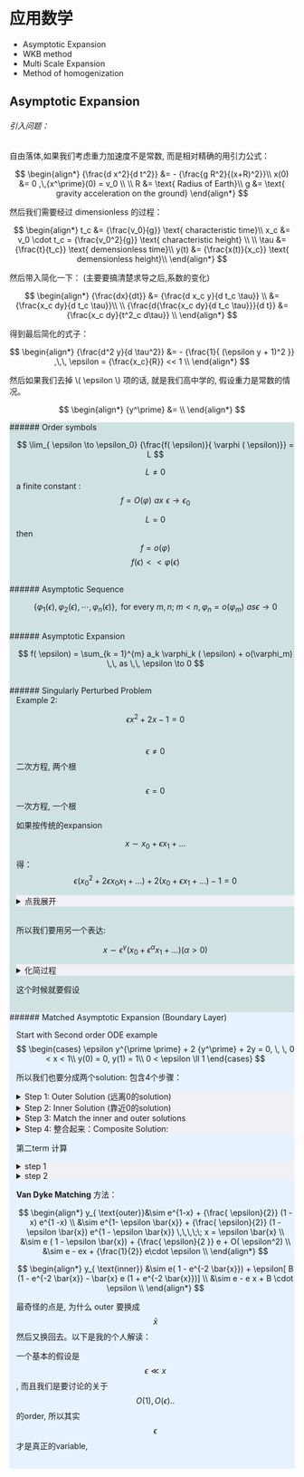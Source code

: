 # 应用数学

* Asymptotic Expansion
* WKB method
* Multi Scale Expansion
* Method of homogenization


## Asymptotic Expansion

###### 引入问题：
自由落体,如果我们考虑重力加速度不是常数, 而是相对精确的用引力公式：

$$
\begin{align*}
{\frac{d x^2}{d t^2}} &= - {\frac{g R^2}{(x+R)^2}}\\
x(0) &= 0 ,\,{x^\prime}(0) = v_0 \\
\\
R &= \text{  Radius of Earth}\\
g &= \text{  gravity acceleration on the ground}
\end{align*}
$$


然后我们需要经过 dimensionless 的过程：

$$
\begin{align*}
	t_c &= {\frac{v_0}{g}} \text{ characteristic time}\\ 
	x_c &= v_0 \cdot t_c = {\frac{v_0^2}{g}}  \text{ characteristic height}  \\
	\\
	\tau &= {\frac{t}{t_c}}  \text{ demensionless time}\\
	y(t) &= {\frac{x(t)}{x_c}} \text{ demensionless height}\\ 
\end{align*}
$$

然后带入简化一下： (主要要搞清楚求导之后,系数的变化)

$$
\begin{align*}
	{\frac{dx}{dt}}  &= {\frac{d x_c y}{d t_c \tau}}   \\
			&= {\frac{x_c dy}{d t_c \tau}}\\ 
\\
	{\frac{d{\frac{x_c dy}{d t_c \tau}}}{d t}} &= {\frac{x_c dy}{t^2_c d\tau}} \\  
\end{align*}
$$

得到最后简化的式子：

$$
\begin{align*}
	{\frac{d^2 y}{d \tau^2}}  &= - {\frac{1}{ (\epsilon y + 1)^2 }}  ,\,\, \epsilon = {\frac{x_c}{R}} << 1  \\
\end{align*}
$$

然后如果我们去掉 \\( \epsilon \\) 项的话, 就是我们高中学的, 假设重力是常数的情况。

$$
\begin{align*}
	{y^\prime} &=  \\
\end{align*}
$$






<div style = "background-color:#d0e1e1" markdown = "1">
###### Order symbols
<div style = "padding-left: 12px;" markdown = "1">

$$
\lim_{ \epsilon \to \epsilon_0} {\frac{f( \epsilon)}{ \varphi ( \epsilon)}}  = L 
$$

$$ L \neq 0 $$ a finite constant : $$ f = O ( \varphi) \,\, ax \,\, \epsilon \to \epsilon_0  $$

$$ L = 0 $$ then $$ f = o (\varphi)  $$  $$ f( \epsilon) << \varphi( \epsilon)$$
 
</div>
<br>
</div>



<div style = "background-color:#d0e1e1" markdown = "1">
###### Asymptotic Sequence
<div style = "padding-left: 12px;" markdown = "1">

$$
\{\varphi_1( \epsilon), \varphi_2( \epsilon), \cdots, \varphi_n( \epsilon)\}, \text{ for every } m,n ; \; m < n, \varphi_n = o (\varphi_m) \,\, as \epsilon \to 0
$$
 
</div>
<br>
</div>

<div style = "background-color:#d0e1e1" markdown = "1">
###### Asymptotic Expansion
<div style = "padding-left: 12px;" markdown = "1">

$$
f( \epsilon) = \sum_{k = 1}^{m} a_k \varphi_k ( \epsilon) + o(\varphi_m) \,\, as \,\,  \epsilon \to 0  
$$

 
</div>
<br>
</div>



<div style = "background-color:#d0e1e1" markdown = "1">
###### Singularly Perturbed Problem

<div style = "padding-left: 12px;" markdown = "1">
Example 2: 

$$
\epsilon x^2 + 2 x - 1 = 0
$$

&nbsp; &nbsp; &nbsp; $$ \epsilon \neq 0 $$ 二次方程, 两个根 <br>
&nbsp; &nbsp; &nbsp; $$ \epsilon = 0 $$ 一次方程, 一个根

如果按传统的expansion

$$ x \sim x_0 + \epsilon x_1 + ...$$

得： $$\epsilon(x_0^2 + 2 \epsilon x_0 x_1 + ...)  + 2(x_0 + \epsilon x_1 + ...) - 1 = 0 $$

<details markdown="1" style="background-color: #f0f0f5">
<summary> 点我展开 </summary>
$$
O(1) : 2 x_0 - 1 = 0  \Rightarrow x_0 = {\frac{1}{2}} \\
\\
O( \epsilon) : x_0^2 + 2 x_1 = 0 \Rightarrow x_1 = - {\frac{1}{8}}\\
\\
X \sim {\frac{1}{2}} - {\frac{1}{8}} \epsilon\\
$$

这个显然只有一个根, (当 $$ \epsilon \to 0$$ 只有 $$ {\frac{1}{2}} $$ 一个解)
 
</details>
<br>

所以我们要用另一个表达:

$$
x \sim \epsilon^ \gamma ( x_0 + \epsilon^ \alpha x_1 + ...) ( \alpha > 0)
$$

<details markdown="1" style="background-color: #f0f0f5">
<summary> 化简过程 </summary>

$$
\epsilon (\epsilon^{2 \lambda} (x_0^2 + 2 \epsilon^ \alpha x_0 x_1 + ...) + 2 \epsilon ^ \lambda ( x_0 + \epsilon^ \alpha x_1 + ... ) - 1  = 0
$$

$$
O(1) 
$$

</details>




这个时候就要假设
 
</div>
<br>
</div>






<div style = "background-color:#e6f2ff" markdown = "1">
###### Matched Asymptotic Expansion (Boundary Layer)
<div style = "padding-left: 12px;" markdown = "1">


 
Start with Second order ODE example
$$
 \begin{cases}
	\epsilon y^{\prime \prime} + 2 {y^\prime} + 2y = 0, \, \, 0 < x < 1\\
	y(0) = 0, y(1) = 1\\
	0 < \epsilon \ll 1
 \end{cases}
$$

所以我们也要分成两个solution: 包含4个步骤：

<details markdown="1" style="background-color: #f0f0f5">
<summary> Step 1: Outer Solution (远离0的solution) </summary>
 
$$ y(x) \sim y_0(x) + \epsilon y_1(x) + \cdots $$

简化：

$$ \epsilon ( {y_0^{\prime \prime}} + \epsilon y_1(x) + \cdots) + 2({y_0^\prime}(x) + \epsilon {y_1^\prime}(x) + \cdots) + 2(y_0 + \epsilon y_1 + \cdots) = 0 $$

O(1):

$$
\begin{align*}
	{2y_0^\prime} + y_0 &= 0 \to y_0(x) = a e^{-x}   \\
\end{align*}
$$

因为
我们要找的是outer solution, 我们只有一个boundary 那就是 $$ y_0(1) = 1 \to a = e $$

</details>

<details markdown="1" style="background-color: #f0f0f5">
<summary> Step 2: Inner Solution (靠近0的solution) </summary>
 


Assume the width of boundary layer is $$ O ( \epsilon ^ \alpha) $$ 一个general的假设。

然后我们define $$ \bar{x} = {\frac{x}{ \epsilon^ \alpha}} $$ (Stretching transformation) (只是简单的放大这个region)


$$
Y(\bar{x}) = y(x) \\
\text{use } \bar{x} \text{ to represent } {\frac{d}{d x}} = {\frac{d \bar{x}}{d x}} {\frac{d }{d \bar{x}}}  = {\frac{1}{ \epsilon^ \alpha}} {\frac{d}{d \bar{x}}}   
$$

原来的ODE就变成了：

$$

 \begin{cases}
\epsilon^{ 1-  2 \alpha} {\frac{d^2 Y}{d \bar{x}^2}} + 2 \epsilon^{- \alpha} {\frac{d Y }{ d \bar{x}}} + 2 Y  = 0, \,\, 0 < \bar{x} < + \infty   \\

Y(0) = 0
 \end{cases}
$$

现在 $$ Y , \, {\frac{d Y}{d \bar{x}}} ,\, {\frac{d^2 Y}{ d \bar{x}^2}} \sim O(1) $$ 因为我们相等于一起除了 $$ \epsilon^ \alpha$$ 

Assume $$ Y( \bar{x}) \sim Y_0(\bar{x}) + \epsilon Y_1 ( \bar{x}) + \cdots$$

而且我们假设, 最大的term是 $$ O(1) $$ 

然后就是常规的：

$$
 \underbrace{\epsilon^{1 - 2 \alpha}}_\text{ (1) } {\frac{d^2 }{d \bar{x}^2}} (Y_0 + \cdots) + 2  \underbrace{\epsilon^{- \alpha}}_ \text{(2)} {\frac{ d}{d \bar{x}}} (Y_0 + \cdots ) + 2 \underbrace{ \epsilon^0}_ \text{(3)}(Y_0 + \cdots) = 0 \\ 
$$

有三个情况
O((1)) = O((3)) 且最高order 为 (2) : $$ \alpha = - {\frac{1}{2}} $$ 最大项就是 (2) $$ \epsilon^{- {\frac{1}{2}}} $$ 这个显然 大于 $$ O(1) $$ 太大了, 不符合 <br>
O((2)) = O((3)) 且最高order 为 (1)  : $$ \alpha = 0 $$ 这个就是 outer region <br>
O((1)) = O((2)) 且最高order 为 (3)  : $$ \alpha = 1 $$ 这个刚好符合。 <br>

但是为什么一定是这三种？ 问什么一定要有其中两个项order 相同？ 为什么一定会有一种情况符合？

这就是 __dominant balance analysis__  <br>
我们这个 asymptotic expansion 的核心是从 Order 小的term 去估计, 然后再慢慢增加order, 所以我们现在这个 equation, 我们不光可以把左边看成了一个 asymptotic expansion, 右边的 0 也可以, 所以我们这么看这个equation的话, 我们必然需要最低order 的项 等于零, 然后保留相应的一个(相对)最高order的term, 然后还有一个观察是, 这三个term 的系数 都不为0, 所以如果要让他们抵消, 一定要把相对低order 的term 相加 = 0, 即 我们一定有两个term 的order 相等。

所以如果有4项或者以上的时候我们要怎么办呢？

得到 $$ \alpha = 1 $$ 之后 把 $$ {\frac{1}{ \epsilon}} $$ 代进去

$$
{\frac{1}{ \epsilon}} {\frac{d ^2}{d \bar{x}^2}} (Y_0 + \cdots) + {\frac{2}{ \epsilon}} {\frac{d}{d \bar{x}}} (Y_0 + \cdots ) + 2 (Y_0 + \cdots)  = 0 
$$

然后我们从 最大的 order 开始： $$ O ( {\frac{1}{ \epsilon}}) $$

$$
 \begin{cases}
	{\frac{ d^2 Y_0}{ d \bar{x}^2}} + 2 {\frac{d Y_0}{d \bar{x}}} &=0  \to {Y_0^\prime} = A e^{-2 \bar{x}} \to Y_0 = B e^{-2 \bar{x}} + C   \\
	Y_0(0) &= 0  \to B + C = 1 \to C = 1 - B\\
	Y_0 &= B(1 - e^{-2 \bar{x}})  
\end{cases}
$$

So this need to be matching the outer solution

</details>


<details markdown="1" style="background-color: #f0f0f5">
<summary> Step 3: Match the inner and outer solutions </summary>
 
注意这个 Matching 只适用于 $$y_0$$ 即 常数

__Matching Condition:__
$$ \lim_{x \to 0} y_0 (x) = \lim_{ \bar{x} \to + \infty} Y_0(\bar{x})  $$

(然后一个很明显的问题是： 两边的limit 谁来保证一定存在呢?)

(所以其实是： 我们已知两个solution都是converge to 一些constant 然后我们才能使用 这个 matching condition？)

(然后进一步的思考是, 是不是我们对inner solution的 order 的选择, 让我们必能找到一个 order 然后让这两个solution的limit都是常数？ )[直觉来说是这样的]

so:

$$
\lim_{x \to 0} y_0(x) = \lim_{x \to 0}  e^{ 1 - x}  = e \\
\lim_{ \bar{x} \to + \infty} Y_0(\bar{x}) = B = e\\
$$

所以我们找到了

$$
Y_0 (\bar{x}) = e - e^{1  - 2 \bar{x}} 
$$

</details>

<details markdown="1" style="background-color: #f0f0f5">
<summary> Step 4: 整合起来：Composite Solution: </summary>
 

$$
\begin{align*}
	y &\sim y_0(x) + Y_0( \bar{x}) + \fbox{ - e} \text{ 因为要保证满足} \\
	  & \text{ boundary condition 要减掉那个 matching condition 共同的项} \\
	  &\sim e^{1 - x} - e^{ 1- 2 {\frac{x}{ \epsilon}} } \\
\end{align*}

$$

在 $$ x = 0 $$ satisfy exactly 
$$ x = 1 $$ satisfy approximately 

</details>

第二term 计算

<details markdown="1" style="background-color: #f0f0f5">
<summary> step 1 </summary>

在 $$ O( \epsilon)$$ 有

$$
 \begin{cases}
	{y_1^\prime} + y_1 = - {\frac{1}{2}} {y_0^{\prime \prime}}\\
	y_1(1) = 0 \\
	y_0 = e^{1-x} \\
\end{cases}
$$

能解得 $$ y_1(x) = {\frac{1}{2}} (1 - x) e^{1-x} $$

$$y_{ \text{ outer}} \sim y_0(x) + \epsilon y_1(x) = e^{1-x} + \epsilon {\frac{1}{2}} (1-x) e^{1- x} $$


</details>

<details markdown="1" style="background-color: #f0f0f5">
<summary> step 2 </summary>
 

$$
{\frac{1}{\epsilon}} {\frac{d^2 }{d \bar{x}^2}} (Y_0 + \epsilon Y_1 + \cdots) + {\frac{2}{ \epsilon}} {\frac{d }{d \bar{x}}} (Y_0 + \epsilon Y_1 + \cdots ) + 2(Y_0 + \epsilon Y_1 + \cdots) = 0
$$

在 $$ O (1) $$ 有 ：

$$
 \begin{cases}
	{\frac{d^2 }{d \bar{x}^2 }} Y_1 + 2 {\frac{d }{d \bar{x} }} Y_1 &= -2 Y_0\\
	&= -2 (e - e^{1-2 \bar{x}}) \\
	Y_1(0) &= 0\\
 \end{cases}
$$

解 $$ Y_1(\bar{x}) = D( 1 - e^{-2 \bar{x}}) + \bar{x} e(1 + e^{-2 \bar{x}} )$$

</details>



__Van Dyke Matching__ 方法：

$$
\begin{align*}
	 y_{ \text{outer}}&\sim e^{1-x} + {\frac{ \epsilon}{2}} (1 - x) e^{1 -x}   \\
	 &\sim e^{1- \epsilon \bar{x}}  + {\frac{ \epsilon}{2}} (1 - \epsilon \bar{x}) e^{1 - \epsilon \bar{x}}  \,\,\,\;\; x = \epsilon \bar{x} \\
	 &\sim  e ( 1 - \epsilon \bar{x}) + {\frac{ \epsilon}{2 }} e + O( \epsilon^2) \\
	 &\sim e - ex + {\frac{1}{2}} e\cdot \epsilon \\
\end{align*}
$$


$$
\begin{align*}
	y_{ \text{inner}} &\sim e( 1 - e^{-2 \bar{x}}) + \epsilon[ B (1 - e^{-2 \bar{x}} - \bar{x} e (1 + e^{-2 \bar{x}})]     \\
			&\sim e - e x + B \cdot \epsilon \\
\end{align*}
$$



最奇怪的点是, 为什么 outer 要换成 $$ \bar{x} $$ 然后又换回去。以下是我的个人解读：

一个基本的假设是 $$ \epsilon \ll x $$ , 而且我们是要讨论的关于 $$ O(1), O( \epsilon) .. $$ 的order, 所以其实 $$ \epsilon $$ 才是真正的variable, 








</div>
<br>
</div>


<script type="text/javascript" async
  src="https://cdn.mathjax.org/mathjax/latest/MathJax.js?config=TeX-MML-AM_CHTML">
</script>

